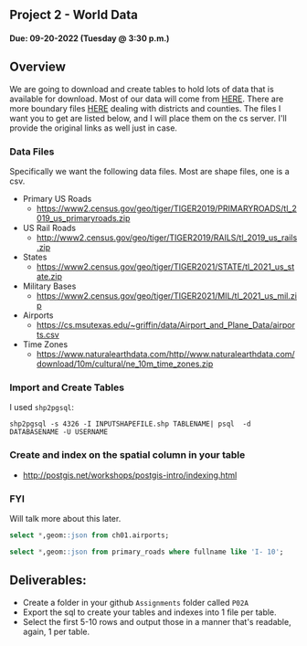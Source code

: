 ## Project 2 - World Data 
#### Due: 09-20-2022 (Tuesday @ 3:30 p.m.)


## Overview

We are going to download and create tables to hold lots of data that is available for download. Most of our data will come from [HERE](https://www.census.gov/geographies/mapping-files/time-series/geo/tiger-line-file.html). There are more boundary files [HERE](https://www.census.gov/geographies/mapping-files/time-series/geo/carto-boundary-file.html) dealing with districts and counties. The files I want you to get are listed below, and I will place them on the cs server. I'll provide the original links as well just in case.

### Data Files

Specifically we want the following data files. Most are shape files, one is a csv.

- Primary US Roads
  - https://www2.census.gov/geo/tiger/TIGER2019/PRIMARYROADS/tl_2019_us_primaryroads.zip
- US Rail Roads
  - http://www2.census.gov/geo/tiger/TIGER2019/RAILS/tl_2019_us_rails.zip
- States
  - https://www2.census.gov/geo/tiger/TIGER2021/STATE/tl_2021_us_state.zip
- Military Bases 
  - https://www2.census.gov/geo/tiger/TIGER2021/MIL/tl_2021_us_mil.zip
- Airports
  - https://cs.msutexas.edu/~griffin/data/Airport_and_Plane_Data/airports.csv
- Time Zones
  - https://www.naturalearthdata.com/http//www.naturalearthdata.com/download/10m/cultural/ne_10m_time_zones.zip

### Import and Create Tables

I used `shp2pgsql`:

`shp2pgsql -s 4326 -I INPUTSHAPEFILE.shp TABLENAME| psql  -d DATABASENAME -U USERNAME`

### Create and index on the spatial column in your table

- http://postgis.net/workshops/postgis-intro/indexing.html


### FYI

Will talk more about this later.

```sql
select *,geom::json from ch01.airports;

select *,geom::json from primary_roads where fullname like 'I- 10';
```

## Deliverables:

- Create a folder in your github `Assignments` folder called `P02A`
- Export the sql to create your tables and indexes into 1 file per table.
- Select the first 5-10 rows and output those in a manner that's readable, again, 1 per table.
  

